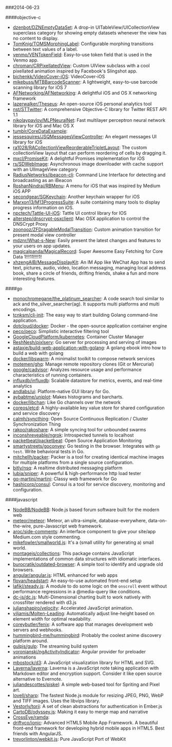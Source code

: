 ###2014-06-23

####objective-c
* [dzenbot/DZNEmptyDataSet](https://github.com/dzenbot/DZNEmptyDataSet): A drop-in UITableView/UICollectionView superclass category for showing empty datasets whenever the view has no content to display.
* [TomKnig/TOMSMorphingLabel](https://github.com/TomKnig/TOMSMorphingLabel): Configurable morphing transitions between text values of a label.
* [venmo/VENTokenField](https://github.com/venmo/VENTokenField): Easy-to-use token field that is used in the Venmo app.
* [chroman/CRPixellatedView](https://github.com/chroman/CRPixellatedView): Custom UIView subclass with a cool pixellated animation inspired by Facebook's Slingshot app.
* [bichenkk/VideoCover-iOS](https://github.com/bichenkk/VideoCover-iOS): VideoCover-iOS
* [mikebuss/MTBBarcodeScanner](https://github.com/mikebuss/MTBBarcodeScanner): A lightweight, easy-to-use barcode scanning library for iOS 7
* [AFNetworking/AFNetworking](https://github.com/AFNetworking/AFNetworking): A delightful iOS and OS X networking framework
* [lazerwalker/Theseus](https://github.com/lazerwalker/Theseus): An open-source iOS personal analytics tool
* [nst/STTwitter](https://github.com/nst/STTwitter): A comprehensive Objective-C library for Twitter REST API 1.1
* [nikolaypavlov/MLPNeuralNet](https://github.com/nikolaypavlov/MLPNeuralNet): Fast multilayer perceptron neural network library for iOS and Mac OS X
* [tumblr/CoreDataExample](https://github.com/tumblr/CoreDataExample): 
* [jessesquires/JSQMessagesViewController](https://github.com/jessesquires/JSQMessagesViewController): An elegant messages UI library for iOS
* [ra1028/RACollectionViewReorderableTripletLayout](https://github.com/ra1028/RACollectionViewReorderableTripletLayout): The custom collectionView layout that can perform reordering of cells by dragging it.
* [mxcl/PromiseKit](https://github.com/mxcl/PromiseKit): A delightful Promises implementation for iOS
* [rs/SDWebImage](https://github.com/rs/SDWebImage): Asynchronous image downloader with cache support with an UIImageView category
* [RadiusNetworks/ibeacon-cli](https://github.com/RadiusNetworks/ibeacon-cli): Command Line Interface for detecting and broadcasting as an iBeacon
* [RoshanNindrai/RBMenu](https://github.com/RoshanNindrai/RBMenu): A menu for iOS that was inspired by Medium iOS APP
* [secondgear/SGKeychain](https://github.com/secondgear/SGKeychain): Another keychain wrapper for iOS
* [Marxon13/M13ProgressSuite](https://github.com/Marxon13/M13ProgressSuite): A suite containing many tools to display progress information on iOS.
* [npctech/Tattle-UI-iOS](https://github.com/npctech/Tattle-UI-iOS): Tattle UI control library for IOS
* [alterstep/dnscrypt-osxclient](https://github.com/alterstep/dnscrypt-osxclient): Mac OSX application to control the DNSCrypt Proxy
* [zoonooz/ZFDragableModalTransition](https://github.com/zoonooz/ZFDragableModalTransition): Custom animation transition for present modal view controller
* [mdznr/What-s-New](https://github.com/mdznr/What-s-New): Easily present the latest changes and features to your users on app updates.
* [magicalpanda/MagicalRecord](https://github.com/magicalpanda/MagicalRecord): Super Awesome Easy Fetching for Core Data 1!!!11!!!!1!
* [xhzengAIB/MessageDisplayKit](https://github.com/xhzengAIB/MessageDisplayKit): An IM App like WeChat App has to send text, pictures, audio, video, location messaging, managing local address book, share a circle of friends, drifting friends, shake a fun and more interesting features.

####go
* [monochromegane/the_platinum_searcher](https://github.com/monochromegane/the_platinum_searcher): A code search tool similar to ack and the_silver_searcher(ag). It supports multi platforms and multi encodings.
* [tcnksm/cli-init](https://github.com/tcnksm/cli-init): The easy way to start building Golang command-line application.
* [dotcloud/docker](https://github.com/dotcloud/docker): Docker - the open-source application container engine
* [peco/peco](https://github.com/peco/peco): Simplistic interactive filtering tool
* [GoogleCloudPlatform/kubernetes](https://github.com/GoogleCloudPlatform/kubernetes): Container Cluster Manager
* [ReshNesh/pixlserv](https://github.com/ReshNesh/pixlserv): Go server for processing and serving of images
* [astaxie/build-web-application-with-golang](https://github.com/astaxie/build-web-application-with-golang): A golang ebook intro how to build a web with golang
* [docker/libswarm](https://github.com/docker/libswarm): A minimalist toolkit to compose network services
* [motemen/ghq](https://github.com/motemen/ghq): Manage remote repository clones (Git or Mercurial)
* [google/cadvisor](https://github.com/google/cadvisor): Analyzes resource usage and performance characteristics of running containers.
* [influxdb/influxdb](https://github.com/influxdb/influxdb): Scalable datastore for metrics, events, and real-time analytics
* [andlabs/ui](https://github.com/andlabs/ui): Platform-native GUI library for Go.
* [aybabtme/uniplot](https://github.com/aybabtme/uniplot): Makes histograms and barcharts.
* [docker/libchan](https://github.com/docker/libchan): Like Go channels over the network
* [coreos/etcd](https://github.com/coreos/etcd): A highly-available key value store for shared configuration and service discovery
* [calmh/syncthing](https://github.com/calmh/syncthing): Open Source Continuous Replication / Cluster Synchronization Thing
* [rakoo/rakoshare](https://github.com/rakoo/rakoshare): A simple syncing tool for unbounded swarms
* [inconshreveable/ngrok](https://github.com/inconshreveable/ngrok): Introspected tunnels to localhost
* [packetbeat/packetbeat](https://github.com/packetbeat/packetbeat): Open Source Application Monitoring
* [smartystreets/goconvey](https://github.com/smartystreets/goconvey): Go testing in the browser. Integrates with `go test`. Write behavioral tests in Go.
* [mitchellh/packer](https://github.com/mitchellh/packer): Packer is a tool for creating identical machine images for multiple platforms from a single source configuration.
* [bitly/nsq](https://github.com/bitly/nsq): A realtime distributed messaging platform
* [lubia/sniper](https://github.com/lubia/sniper): A powerful & high-performance http load tester
* [go-martini/martini](https://github.com/go-martini/martini): Classy web framework for Go
* [hashicorp/consul](https://github.com/hashicorp/consul): Consul is a tool for service discovery, monitoring and configuration.

####javascript
* [NodeBB/NodeBB](https://github.com/NodeBB/NodeBB): Node.js based forum software built for the modern web
* [meteor/meteor](https://github.com/meteor/meteor): Meteor, an ultra-simple, database-everywhere, data-on-the-wire, pure-Javascript web framework.
* [aroc/side-comments](https://github.com/aroc/side-comments): An interface component to give your site/app Medium.com style commenting.
* [mikefowler/smallworld.js](https://github.com/mikefowler/smallworld.js): It's a (small utility for generating a) small world.
* [montagejs/collections](https://github.com/montagejs/collections): This package contains JavaScript implementations of common data structures with idiomatic interfaces.
* [burocratik/outdated-browser](https://github.com/burocratik/outdated-browser): A simple tool to identify and upgrade old browsers.
* [angular/angular.js](https://github.com/angular/angular.js): HTML enhanced for web apps
* [flovan/headstart](https://github.com/flovan/headstart): An easy-to-use automated front-end setup
* [lafikl/steady.js](https://github.com/lafikl/steady.js): A module to do some logic on the `onscroll` event without performance regressions in a @media-query like conditions.
* [dc-js/dc.js](https://github.com/dc-js/dc.js): Multi-Dimensional charting built to work natively with crossfilter rendered with d3.js
* [julianshapiro/velocity](https://github.com/julianshapiro/velocity): Accelerated JavaScript animation.
* [viljamis/Molten-Leading](https://github.com/viljamis/Molten-Leading): Automatically adjust line-height based on element width for optimal readability.
* [coreybutler/fenix](https://github.com/coreybutler/fenix): A software app that manages development web servers and webhooks.
* [hummingbird-me/hummingbird](https://github.com/hummingbird-me/hummingbird): Probably the coolest anime discovery platform around.
* [gulpjs/gulp](https://github.com/gulpjs/gulp): The streaming build system
* [voronianski/ngActivityIndicator](https://github.com/voronianski/ngActivityIndicator): Angular provider for preloader animations
* [mbostock/d3](https://github.com/mbostock/d3): A JavaScript visualization library for HTML and SVG.
* [Laverna/laverna](https://github.com/Laverna/laverna): Laverna is a JavaScript note taking application with Markdown editor and encryption support. Consider it like open source alternative to Evernote.
* [juliandescottes/piskel](https://github.com/juliandescottes/piskel): A simple web-based tool for Spriting and Pixel art.
* [lovell/sharp](https://github.com/lovell/sharp): The fastest Node.js module for resizing JPEG, PNG, WebP and TIFF images. Uses the libvips library.
* [Vestorly/torii](https://github.com/Vestorly/torii): A set of clean abstractions for authentication in Ember.js
* [CartoDB/odyssey.js](https://github.com/CartoDB/odyssey.js): Making it easy to merge map and narrative
* [CrossEye/ramda](https://github.com/CrossEye/ramda): 
* [driftyco/ionic](https://github.com/driftyco/ionic): Advanced HTML5 Mobile App Framework. A beautiful front-end framework for developing hybrid mobile apps in HTML5. Best friends with AngularJS.
* [trevorlinton/webkit.js](https://github.com/trevorlinton/webkit.js): Pure JavaScript Port of WebKit
